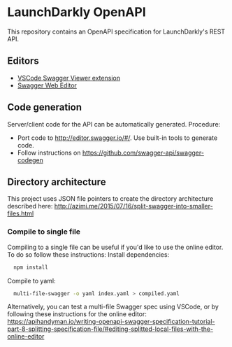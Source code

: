 # LaunchDarkly OpenAPI
This repository contains an OpenAPI specification for LaunchDarkly's REST API.

## Editors
- [VSCode Swagger Viewer extension](https://marketplace.visualstudio.com/items?itemName=Arjun.swagger-viewer) 
- [Swagger Web Editor](http://editor.swagger.io/)


## Code generation
Server/client code for the API can be automatically generated. Procedure:
- Port code to http://editor.swagger.io/#/. Use built-in tools to generate code.
- Follow instructions on https://github.com/swagger-api/swagger-codegen
## Directory architecture
This project uses JSON file pointers to create the directory architecture described here: http://azimi.me/2015/07/16/split-swagger-into-smaller-files.html

### Compile to single file
Compiling to a single file can be useful if you'd like to use the online editor. To do so follow these instructions:
Install dependencies:
```bash
  npm install
```

Compile to yaml:
```bash
  multi-file-swagger -o yaml index.yaml > compiled.yaml
```

Alternatively, you can test a multi-file Swagger spec using VSCode, or by following these instructions for the online editor: https://apihandyman.io/writing-openapi-swagger-specification-tutorial-part-8-splitting-specification-file/#editing-splitted-local-files-with-the-online-editor